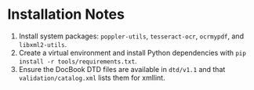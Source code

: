 # Installation Notes

1. Install system packages: `poppler-utils`, `tesseract-ocr`, `ocrmypdf`, and `libxml2-utils`.
2. Create a virtual environment and install Python dependencies with `pip install -r tools/requirements.txt`.
3. Ensure the DocBook DTD files are available in `dtd/v1.1` and that `validation/catalog.xml` lists them for xmllint.

